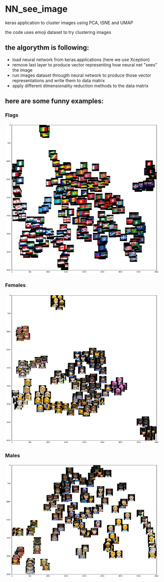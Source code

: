 # NN_see_image
keras application to cluster images using PCA, tSNE and UMAP

the code uses emoji dataset to try clustering images

## the algorythm is following:

- load neural network from keras.applications (here we use Xception)
- remove last layer to produce vector representing how neural net "sees" the image
- run images dataset througth neural network to produce those vector representations and write them to data matrix
- apply different dimensionality reduction methods to the data matrix

## here are some funny examples: 

### Flags
![alt text](https://github.com/vovalive/NN_see_image/blob/master/images/flags.png)

### Females
![alt text](https://github.com/vovalive/NN_see_image/blob/master/images/female.png)

### Males 
![alt text](https://github.com/vovalive/NN_see_image/blob/master/images/male.png)
